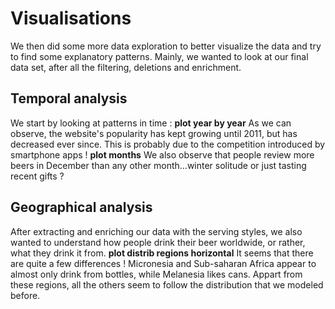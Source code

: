 # Visualisations
We then did some more data exploration to better visualize the data and try to find some explanatory patterns. Mainly, we wanted to look at our final data set, after all the filtering, deletions and enrichment.
## Temporal analysis
We start by looking at patterns in time : 
**plot year by year**
As we can observe, the website's popularity has kept growing until 2011, but has decreased ever since. This is probably due to the competition introduced by smartphone apps ! 
**plot months**
We also observe that people review more beers in December than any other month...winter solitude or just tasting recent gifts ? 

## Geographical analysis
After extracting and enriching our data with the serving styles, we also wanted to understand how people drink their beer worldwide, or rather, what they drink it from. 
**plot distrib regions horizontal**
It seems that there are quite a few differences ! Micronesia and Sub-saharan Africa appear to almost only drink from bottles, while Melanesia likes cans. Appart from these regions, all the others seem to follow the distribution that we modeled before.
